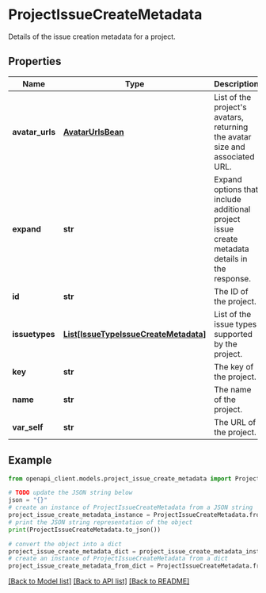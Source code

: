 # ProjectIssueCreateMetadata

Details of the issue creation metadata for a project.

## Properties

Name | Type | Description | Notes
------------ | ------------- | ------------- | -------------
**avatar_urls** | [**AvatarUrlsBean**](AvatarUrlsBean.md) | List of the project&#39;s avatars, returning the avatar size and associated URL. | [optional] [readonly] 
**expand** | **str** | Expand options that include additional project issue create metadata details in the response. | [optional] [readonly] 
**id** | **str** | The ID of the project. | [optional] [readonly] 
**issuetypes** | [**List[IssueTypeIssueCreateMetadata]**](IssueTypeIssueCreateMetadata.md) | List of the issue types supported by the project. | [optional] [readonly] 
**key** | **str** | The key of the project. | [optional] [readonly] 
**name** | **str** | The name of the project. | [optional] [readonly] 
**var_self** | **str** | The URL of the project. | [optional] [readonly] 

## Example

```python
from openapi_client.models.project_issue_create_metadata import ProjectIssueCreateMetadata

# TODO update the JSON string below
json = "{}"
# create an instance of ProjectIssueCreateMetadata from a JSON string
project_issue_create_metadata_instance = ProjectIssueCreateMetadata.from_json(json)
# print the JSON string representation of the object
print(ProjectIssueCreateMetadata.to_json())

# convert the object into a dict
project_issue_create_metadata_dict = project_issue_create_metadata_instance.to_dict()
# create an instance of ProjectIssueCreateMetadata from a dict
project_issue_create_metadata_from_dict = ProjectIssueCreateMetadata.from_dict(project_issue_create_metadata_dict)
```
[[Back to Model list]](../README.md#documentation-for-models) [[Back to API list]](../README.md#documentation-for-api-endpoints) [[Back to README]](../README.md)


